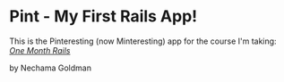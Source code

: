 # Pint - My First Rails App!

This is the Pinteresting (now Minteresting) app for the course I'm taking:
[*One Month Rails*](http://onemonthrails.com)

by Nechama Goldman 